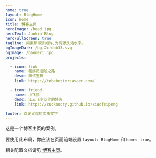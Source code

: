 ```yaml
---
home: true
layout: BlogHome
icon: home
title: 博客主页
heroImage: /head.jpg
heroText: Jankin'Blog
heroFullScreen: true
tagline: 问渠那得清如许,为有源头活水来。
bgImageDark: /bg.2cfdbb33.svg
bgImage: /banner1.jpg
projects:

  - icon: link
    name: 程序员进阶之路
    desc: 面试宝典
    link: https://tobebetterjavaer.com/

  - icon: friend
    name: 小飞鹏
    desc: 江云飞小伙伴的博客
    link: https://cuckoocry.github.io/xiaofeipeng

footer: 自定义你的页脚文字
---
```


这是一个博客主页的案例。

要使用此布局，你应该在页面前端设置 `layout: BlogHome` 和 `home: true`。

相关配置文档请见 [博客主页](https://theme-hope.vuejs.press/zh/guide/blog/home/)。
